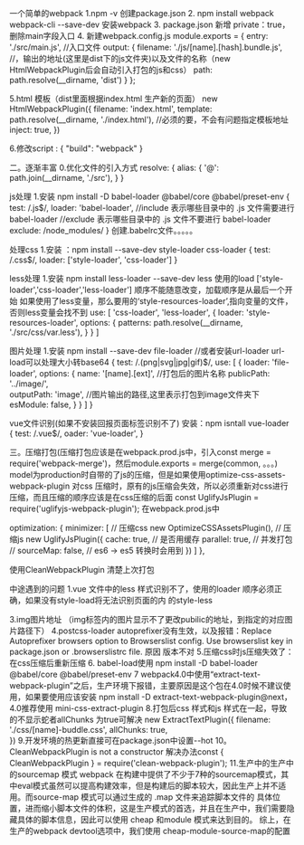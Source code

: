 一个简单的webpack
1.npm -v 创建package.json
2. npm install webpack webpack-cli --save-dev  安装webpack
3. package.json  新增 private：true，删除main字段入口
4. 新建webpack.config.js
module.exports = {
  entry: './src/main.js',   //入口文件
  output: {
    filename: './js/[name].[hash].bundle.js',  //，输出的地址(这里是dist下的js文件夹)以及文件的名称（new HtmlWebpackPlugin后会自动引入打包的js和css）
    path: path.resolve(__dirname, 'dist')
  }
};

5.html 模板（dist里面根据index.html 生产新的页面）
new HtmlWebpackPlugin({
    filename: 'index.html',
    template: path.resolve(__dirname, './index.html'), //必须的要，不会有问题指定模板地址
    inject: true,
}) 

6.修改script : {
    "build": "webpack"
}


二。逐渐丰富
0.优化文件的引入方式
  resolve: {
    alias: {
      '@': path.join(__dirname, './src'),
    }
  }



js处理
1.安装 npm install -D babel-loader @babel/core @babel/preset-env
{
    test: /\.js$/,
    loader: 'babel-loader',
    //include 表示哪些目录中的 .js 文件需要进行 babel-loader
    //exclude 表示哪些目录中的 .js 文件不要进行 babel-loader
    exclude: /node_modules/ 
}
创建.babelrc文件。。。。。


处理css
1.安装 ：npm install --save-dev style-loader css-loader
{
    test: /\.css$/,
    loader: ['style-loader', 'css-loader']
}

less处理
1.安装  npm install less-loader --save-dev
less 使用的load  ['style-loader','css-loader','less-loader'] 顺序不能随意改变，加载顺序是从最后一个开始
如果使用了less变量，那么要用的‘style-resources-loader’,指向变量的文件，否则less变量会找不到
use: [
            'css-loader',
            'less-loader',
            {
              loader: 'style-resources-loader',
              options: {
                patterns: path.resolve(__dirname, './src/css/var.less'),
              }
            }
          ]

图片处理
1.安装 npm install --save-dev file-loader
//或者安装url-loader  url-load可以处理大小转base64
{
    test: /\.(png|svg|jpg|gif)$/,
    use: [
        {
        loader: 'file-loader',
        options: {
            name: '[name].[ext]', //打包后的图片名称
            publicPath: '../image/',   
            outputPath: 'image', //图片输出的路径,这里表示打包到image文件夹下
            esModule: false,
        }
        }
    ]
}

vue文件识别(如果不安装回报页面标签识别不了)
安装：npm isntall vue-loader
{
    test: /\.vue$/,
    oader: 'vue-loader',
}

三。压缩打包(压缩打包应该是在webpack.prod.js中，引入const merge = require('webpack-merge')，然后module.exports = merge(common, 。。。)
model为production时自带的了js的压缩，但是如果使用optimize-css-assets-webpack-plugin 对css 压缩时，原有的js压缩会失效，所以必须重新对css进行压缩，而且压缩的顺序应该是在css压缩的后面
const UglifyJsPlugin = require('uglifyjs-webpack-plugin');
在webpack.prod.js中

 optimization: {
    minimizer: [
      // 压缩css
      new OptimizeCSSAssetsPlugin(),
      // 压缩js
      new UglifyJsPlugin({
        cache: true, // 是否用缓存
        parallel: true, // 并发打包
        // sourceMap: false, // es6 -> es5 转换时会用到
      })
    ]
  },

  使用CleanWebpackPlugin 清楚上次打包


中途遇到的问题
1.vue 文件中的less 样式识别不了，使用的loader 顺序必须正确，如果没有style-load将无法识别页面的内 的style-less

3.img图片地址 （img标签内的图片显示不了更改pubilic的地址，到指定的对应图片路径下）
4.postcss-loader autoprefixer没有生效，以及报错：Replace Autoprefixer browsers option to Browserslist config. Use browserslist key in package.json or .browserslistrc file.  原因  版本不对
5.压缩css时js压缩失效了：在css压缩后重新压缩
6. babel-load使用  npm install -D babel-loader @babel/core @babel/preset-env
7  webpack4.0中使用“extract-text-webpack-plugin”之后，生产环境下报错，主要原因是这个包在4.0时候不建议使用，如果要使用应该安装
npm install -D extract-text-webpack-plugin@next，4.0推荐使用  mini-css-extract-plugin
8.打包后css 样式和js 样式在一起，导致的不显示蛇者allChunks 为true可解决
    new ExtractTextPlugin({
      filename: './css/[name]-buddle.css',
      allChunks: true,  
    })
9.开发环境的热更新直接可在package.json中设置--hot 
10。CleanWebpackPlugin is not a constructor
解决办法const { CleanWebpackPlugin } = require('clean-webpack-plugin');
11.生产中的生产中的sourcemap 模式
webpack 在构建中提供了不少于7种的sourcemap模式，其中eval模式虽然可以提高构建效率，但是构建后的脚本较大，因此生产上并不适用。而source-map 模式可以通过生成的 .map 文件来追踪脚本文件的 具体位置，进而缩小脚本文件的体积，这是生产模式的首选，并且在生产中，我们需要隐藏具体的脚本信息，因此可以使用 cheap 和module 模式来达到目的。
综上，在生产的webpack devtool选项中，我们使用 cheap-module-source-map的配置
